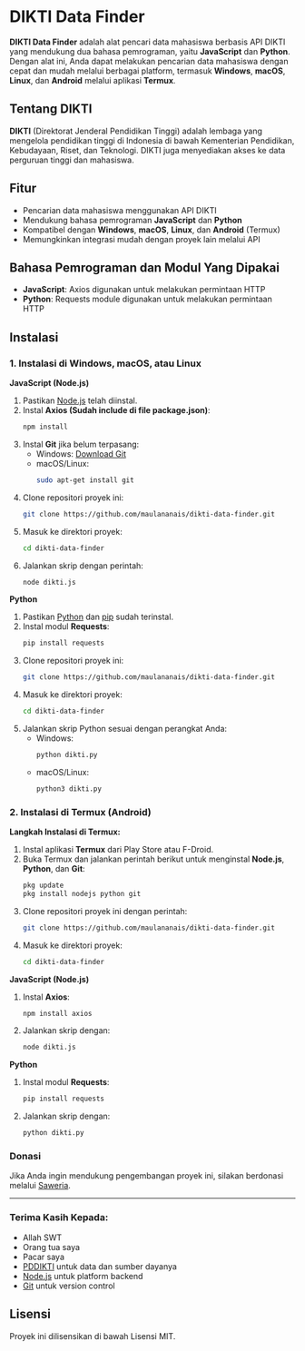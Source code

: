 # DIKTI Data Finder

**DIKTI Data Finder** adalah alat pencari data mahasiswa berbasis API DIKTI yang mendukung dua bahasa pemrograman, yaitu **JavaScript** dan **Python**. Dengan alat ini, Anda dapat melakukan pencarian data mahasiswa dengan cepat dan mudah melalui berbagai platform, termasuk **Windows**, **macOS**, **Linux**, dan **Android** melalui aplikasi **Termux**.

## Tentang DIKTI
**DIKTI** (Direktorat Jenderal Pendidikan Tinggi) adalah lembaga yang mengelola pendidikan tinggi di Indonesia di bawah Kementerian Pendidikan, Kebudayaan, Riset, dan Teknologi. DIKTI juga menyediakan akses ke data perguruan tinggi dan mahasiswa.

## Fitur
- Pencarian data mahasiswa menggunakan API DIKTI
- Mendukung bahasa pemrograman **JavaScript** dan **Python**
- Kompatibel dengan **Windows**, **macOS**, **Linux**, dan **Android** (Termux)
- Memungkinkan integrasi mudah dengan proyek lain melalui API

## Bahasa Pemrograman dan Modul Yang Dipakai
- **JavaScript**: Axios digunakan untuk melakukan permintaan HTTP
- **Python**: Requests module digunakan untuk melakukan permintaan HTTP

## Instalasi

### 1. Instalasi di Windows, macOS, atau Linux
**JavaScript (Node.js)**
1. Pastikan [Node.js](https://nodejs.org/) telah diinstal.
2. Instal **Axios (Sudah include di file package.json)**:
   ```bash
   npm install
   ```
3. Instal **Git** jika belum terpasang:
   - Windows: [Download Git](https://git-scm.com/download/win)
   - macOS/Linux:
     ```bash
     sudo apt-get install git
     ```
4. Clone repositori proyek ini:
   ```bash
   git clone https://github.com/maulananais/dikti-data-finder.git
   ```
5. Masuk ke direktori proyek:
   ```bash
   cd dikti-data-finder
   ```
6. Jalankan skrip dengan perintah:
   ```bash
   node dikti.js
   ```

**Python**
1. Pastikan [Python](https://www.python.org/) dan [pip](https://pip.pypa.io/en/stable/installation/) sudah terinstal.
2. Instal modul **Requests**:
   ```bash
   pip install requests
   ```
3. Clone repositori proyek ini:
   ```bash
   git clone https://github.com/maulananais/dikti-data-finder.git
   ```
4. Masuk ke direktori proyek:
   ```bash
   cd dikti-data-finder
   ```
5. Jalankan skrip Python sesuai dengan perangkat Anda:
   - Windows:
     ```bash
     python dikti.py
     ```
   - macOS/Linux:
     ```bash
     python3 dikti.py
     ```

### 2. Instalasi di Termux (Android)
**Langkah Instalasi di Termux:**
1. Instal aplikasi **Termux** dari Play Store atau F-Droid.
2. Buka Termux dan jalankan perintah berikut untuk menginstal **Node.js**, **Python**, dan **Git**:
   ```bash
   pkg update
   pkg install nodejs python git
   ```
3. Clone repositori proyek ini dengan perintah:
   ```bash
   git clone https://github.com/maulananais/dikti-data-finder.git
   ```
4. Masuk ke direktori proyek:
   ```bash
   cd dikti-data-finder
   ```

**JavaScript (Node.js)**
1. Instal **Axios**:
   ```bash
   npm install axios
   ```
2. Jalankan skrip dengan:
   ```bash
   node dikti.js
   ```

**Python**
1. Instal modul **Requests**:
   ```bash
   pip install requests
   ```
2. Jalankan skrip dengan:
   ```bash
   python dikti.py
   ```

### Donasi

Jika Anda ingin mendukung pengembangan proyek ini, silakan berdonasi melalui [Saweria](https://saweria.co/maulananais).

---

### Terima Kasih Kepada:
- Allah SWT
- Orang tua saya
- Pacar saya
- [PDDIKTI](https://pddikti.kemdikbud.go.id) untuk data dan sumber dayanya
- [Node.js](https://nodejs.org) untuk platform backend
- [Git](https://git-scm.com) untuk version control

## Lisensi
Proyek ini dilisensikan di bawah Lisensi MIT.
